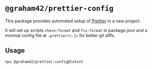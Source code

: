 # `@graham42/prettier-config`

This package provides automated setup of [Prettier][] in a new project.

It will set up scripts `check:format` and `fix:format` in package.json and a
minimal config file at `.prettierrc.js` for better git diffs.

[prettier]: https://prettier.io/

## Usage

```sh
npx @graham42/prettier-config@latest
```
